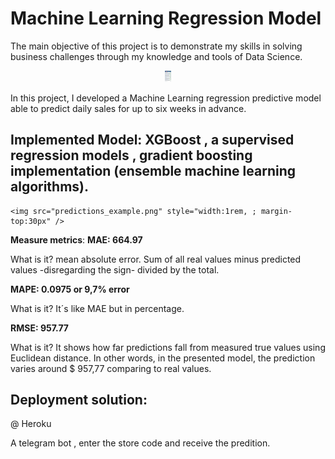 # Machine Learning Regression Model
The main objective of this project is to demonstrate my skills in solving business challenges through my knowledge and tools of Data Science.
<p align='center'>
    <img src='./telegram.jpg' style="width:10px"
 <
</p>

In this project, I developed a Machine Learning regression predictive model able to predict daily sales for up to six weeks in advance. 
## **Implemented Model**: XGBoost , a supervised regression models , gradient boosting implementation (ensemble machine learning algorithms).

<p align='center'>

    <img src="predictions_example.png" style="width:1rem, ; margin-top:30px" />
 
</p>


**Measure metrics**: 
**MAE:  664.97**

What is it? mean absolute error. Sum of all real values minus predicted values -disregarding the sign- divided by the total.

**MAPE: 0.0975 or 9,7% error**

What is it? It´s like MAE but in percentage. 

**RMSE:  957.77** 

What is it? It shows how far predictions fall from measured true values using Euclidean distance. In other words, in the presented model, the prediction varies around $ 957,77 comparing to real values.

## **Deployment solution:**
@ Heroku

A telegram bot , enter the store code and receive the predition.

